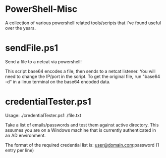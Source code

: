 # PowerShell-Misc
A collection of various powershell related tools/scripts that I've found useful over the years. 


# sendFile.ps1
Send a file to a netcat via powershell!

This script base64 encodes a file, then sends to a netcat listener. You will need to change the IP/port in the script. 
To get the original file, run "base64 -d" in a linux terminal on the base64 encoded data. 

# credentialTester.ps1

Usage: ./credentialTester.ps1 ./file.txt

Take a list of emails/passwords and test them against active directory. This assumes you are on a Windows machine that is currently authenticated in an AD environment. 

The format of the required credential list is: user@domain.com:password    (1 entry per line)



